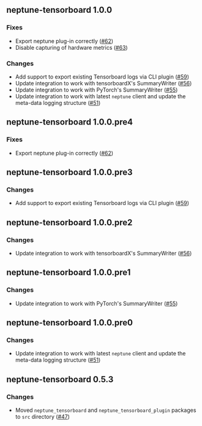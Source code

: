 ## neptune-tensorboard 1.0.0

### Fixes
- Export neptune plug-in correctly ([#62](https://github.com/neptune-ai/neptune-tensorboard/pull/62))
- Disable capturing of hardware metrics ([#63](https://github.com/neptune-ai/neptune-tensorboard/pull/63))

### Changes
- Add support to export existing Tensorboard logs via CLI plugin ([#59](https://github.com/neptune-ai/neptune-tensorboard/pull/59/))
- Update integration to work with tensorboardX's SummaryWriter ([#56](https://github.com/neptune-ai/neptune-tensorboard/pull/56))
- Update integration to work with PyTorch's SummaryWriter ([#55](https://github.com/neptune-ai/neptune-tensorboard/pull/55))
- Update integration to work with latest `neptune` client and update the meta-data logging structure ([#51](https://github.com/neptune-ai/neptune-tensorboard/pull/51))

## neptune-tensorboard 1.0.0.pre4

### Fixes
- Export neptune plug-in correctly ([#62](https://github.com/neptune-ai/neptune-tensorboard/pull/62))

## neptune-tensorboard 1.0.0.pre3

### Changes
- Add support to export existing Tensorboard logs via CLI plugin ([#59](https://github.com/neptune-ai/neptune-tensorboard/pull/59/))

## neptune-tensorboard 1.0.0.pre2

### Changes
- Update integration to work with tensorboardX's SummaryWriter ([#56](https://github.com/neptune-ai/neptune-tensorboard/pull/56))

## neptune-tensorboard 1.0.0.pre1

### Changes
- Update integration to work with PyTorch's SummaryWriter ([#55](https://github.com/neptune-ai/neptune-tensorboard/pull/55))

## neptune-tensorboard 1.0.0.pre0

### Changes
- Update integration to work with latest `neptune` client and update the meta-data logging structure ([#51](https://github.com/neptune-ai/neptune-tensorboard/pull/51))

## neptune-tensorboard 0.5.3

### Changes
- Moved `neptune_tensorboard` and `neptune_tensorboard_plugin` packages to `src` directory ([#47](https://github.com/neptune-ai/neptune-tensorboard/pull/47))

